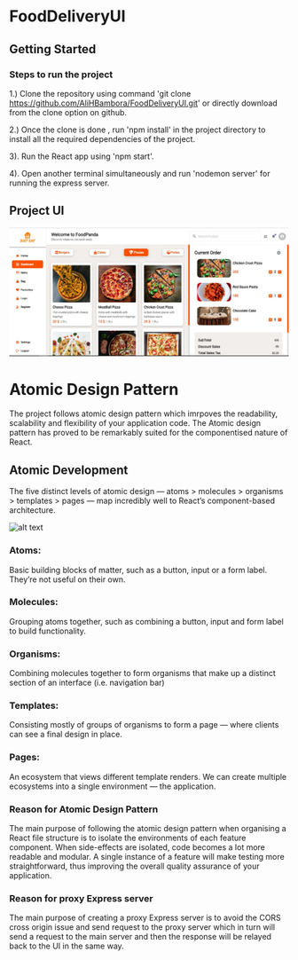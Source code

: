 # FoodDeliveryUI

## Getting Started

### Steps to run the project

1.) Clone the repository using command 'git clone https://github.com/AliHBambora/FoodDeliveryUI.git' or directly download from the clone option on github.

2.) Once the clone is done , run 'npm install' in the project directory to install all the required dependencies of the project.

3). Run the React app using 'npm start'.

4). Open another terminal simultaneously and run 'nodemon server' for running the express server.  

## Project UI

![Alt text](/src/Assets/Images/ScreenShotUI.JPG)

# Atomic Design Pattern
The project follows atomic design pattern which imrpoves the readability, scalability and flexibility of your application code. The Atomic design pattern has proved to be remarkably suited for the componentised nature of React.

## Atomic Development
The five distinct levels of atomic design — atoms > molecules > organisms > templates > pages — map incredibly well to React’s component-based architecture.


![alt text](https://miro.medium.com/max/640/1*PcQ-m317YX6ct9ccBi6H1Q.webp)

### Atoms:

Basic building blocks of matter, such as a button, input or a form label. They’re not useful on their own.

### Molecules:

Grouping atoms together, such as combining a button, input and form label to build functionality.

### Organisms:

Combining molecules together to form organisms that make up a distinct section of an interface (i.e. navigation bar)

### Templates:

Consisting mostly of groups of organisms to form a page — where clients can see a final design in place.

### Pages:

An ecosystem that views different template renders. We can create multiple ecosystems into a single environment — the application.

### Reason for Atomic Design Pattern

The main purpose of following the atomic design pattern when organising a React file structure is to isolate the environments of each feature component. When side-effects are isolated, code becomes a lot more readable and modular. A single instance of a feature will make testing more straightforward, thus improving the overall quality assurance of your application.


### Reason for proxy Express server

The main purpose of creating a proxy Express server is to avoid the CORS cross origin issue and send request to the proxy server which in turn will send a request to the main server and then the response will be relayed back to the UI in the same way.